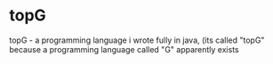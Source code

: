 # topG
topG - a programming language i wrote fully in java, (its called "topG" because a programming language called "G" apparently exists
